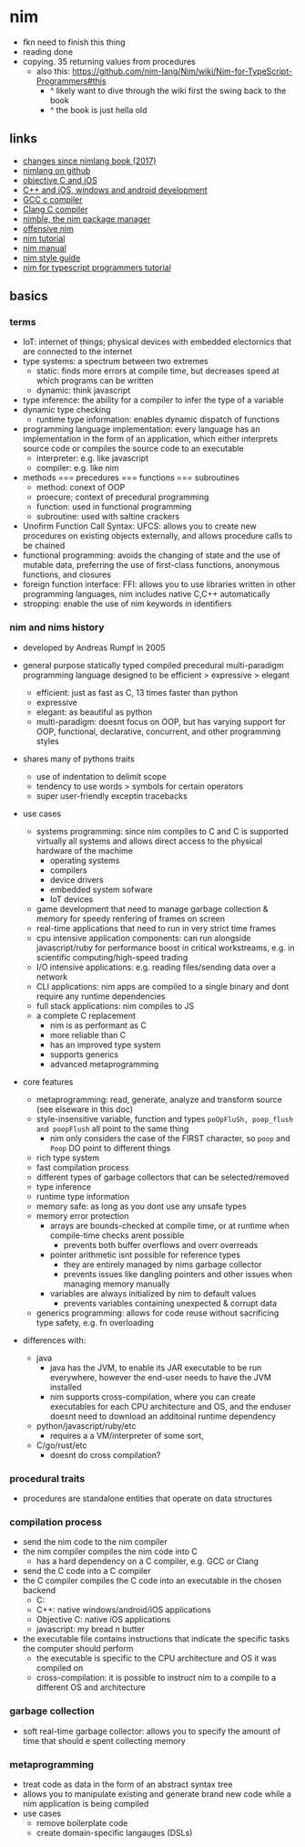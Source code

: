 # nim

- fkn need to finish this thing
- reading done
- copying. 35 returning values from procedures
  - also this: https://github.com/nim-lang/Nim/wiki/Nim-for-TypeScript-Programmers#this
    - ^ likely want to dive through the wiki first the swing back to the book
    - ^ the book is just hella old

## links

- [changes since nimlang book (2017)](https://deepakg.github.io/nim/2019/09/28/nim-in-action-errata.html)
- [nimlang on github](https://github.com/nim-lang/)
- [objective C and iOS](https://developer.apple.com/library/archive/documentation/Cocoa/Conceptual/ProgrammingWithObjectiveC/Introduction/Introduction.html)
- [C++ and iOS, windows and android development](https://devblogs.microsoft.com/cppblog/android-and-ios-development-with-c-in-visual-studio/)
- [GCC c compiler](https://gcc.gnu.org/)
- [Clang C compiler](http://clang.org/)
- [nimble, the nim package manager](https://github.com/nim-lang/nimble)
- [offensive nim](https://s3cur3th1ssh1t.github.io/Playing-with-OffensiveNim/)
- [nim tutorial](https://nim-lang.org/docs/tut1.html)
- [nim manual](https://nim-lang.org/docs/manual.html)
- [nim style guide](https://status-im.github.io/nim-style-guide/)
- [nim for typescript programmers tutorial](https://github.com/nim-lang/Nim/wiki/Nim-for-TypeScript-Programmers)

## basics

### terms

- IoT: internet of things; physical devices with embedded electornics that are connected to the internet
- type systems: a spectrum between two extremes
  - static: finds more errors at compile time, but decreases speed at which programs can be written
  - dynamic: think javascript
- type inference: the ability for a compiler to infer the type of a variable
- dynamic type checking
  - runtime type information: enables dynamic dispatch of functions
- programming language implementation: every language has an implementation in the form of an application, which either interprets source code or compiles the source code to an executable
  - interpreter: e.g. like javascript
  - compiler: e.g. like nim
- methods === precedures === functions === subroutines
  - method: conext of OOP
  - proecure; context of precedural programming
  - function: used in functional programming
  - subroutine: used with saltine crackers
- Unofirm Function Call Syntax: UFCS: allows you to create new procedures on existing objects externally, and allows procedure calls to be chained
- functional programming: avoids the changing of state and the use of mutable data, preferring the use of first-class functions, anonymous functions, and closures
- foreign function interface: FFI: allows you to use libraries written in other programming languages, nim includes native C,C++ automatically
- stropping: enable the use of nim keywords in identifiers

### nim and nims history

- developed by Andreas Rumpf in 2005
- general purpose statically typed compiled precedural multi-paradigm programming language designed to be efficient > expressive > elegant

  - efficient: just as fast as C, 13 times faster than python
  - expressive
  - elegant: as beautiful as python
  - multi-paradigm: doesnt focus on OOP, but has varying support for OOP, functional, declarative, concurrent, and other programming styles

- shares many of pythons traits

  - use of indentation to delimit scope
  - tendency to use words > symbols for certain operators
  - super user-friendly exceptin tracebacks

- use cases

  - systems programming: since nim compiles to C and C is supported virtually all systems and allows direct access to the physical hardware of the machime
    - operating systems
    - compilers
    - device drivers
    - embedded system sofware
    - IoT devices
  - game development that need to manage garbage collection & memory for speedy renfering of frames on screen
  - real-time applications that need to run in very strict time frames
  - cpu intensive application components: can run alongside javascript/ruby for performance boost in critical workstreams, e.g. in scientific computing/high-speed trading
  - I/O intensive applications: e.g. reading files/sending data over a network
  - CLI applications: nim apps are compiled to a single binary and dont require any runtime dependencies
  - full stack applications: nim compiles to JS
  - a complete C replacement
    - nim is as performant as C
    - more reliable than C
    - has an improved type system
    - supports generics
    - advanced metaprogramming

- core features

  - metaprogramming: read, generate, analyze and transform source (see elseware in this doc)
  - style-insensitive variable, function and types `poOpFluSh, poop_flush and poopFlush` all point to the same thing
    - nim only considers the case of the FIRST character, so `poop` and `Poop` DO point to different things
  - rich type system
  - fast compilation process
  - different types of garbage collectors that can be selected/removed
  - type inference
  - runtime type information
  - memory safe: as long as you dont use any unsafe types
  - memory error protection
    - arrays are bounds-checked at compile time, or at runtime when compile-time checks arent possible
      - prevents both buffer overflows and overr overreads
    - pointer arithmetic isnt possible for reference types
      - they are entirely managed by nims garbage collector
      - prevents issues like dangling pointers and other issues when managing memory manually
    - variables are always initialized by nim to default values
      - prevents variables containing unexpected & corrupt data
  - generics programming: allows for code reuse without sacrificing type safety, e.g. fn overloading

- differences with:
  - java
    - java has the JVM, to enable its JAR executable to be run everywhere, however the end-user needs to have the JVM installed
    - nim supports cross-compilation, where you can create executables for each CPU architecture and OS, and the enduser doesnt need to download an additoinal runtime dependency
  - python/javascript/ruby/etc
    - requires a a VM/interpreter of some sort,
  - C/go/rust/etc
    - doesnt do cross compilation?

### procedural traits

- procedures are standalone entities that operate on data structures

### compilation process

- send the nim code to the nim compiler
- the nim compiler compiles the nim code into C
  - has a hard dependency on a C compiler, e.g. GCC or Clang
- send the C code into a C compiler
- the C compiler compiles the C code into an executable in the chosen backend
  - C:
  - C++: native windows/android/iOS applications
  - Objective C: native iOS applications
  - javascript: my bread n butter
- the executable file contains instructions that indicate the specific tasks the computer should perform
  - the executable is specific to the CPU architecture and OS it was compiled on
  - cross-compilation: it is possible to instruct nim to a compile to a different OS and architecture

### garbage collection

- soft real-time garbage collector: allows you to specify the amount of time that should e spent collecting memory

### metaprogramming

- treat code as data in the form of an abstract syntax tree
- allows you to manipulate existing and generate brand new code while a nim application is being compiled
- use cases
  - remove boilerplate code
  - create domain-specific langauges (DSLs)
